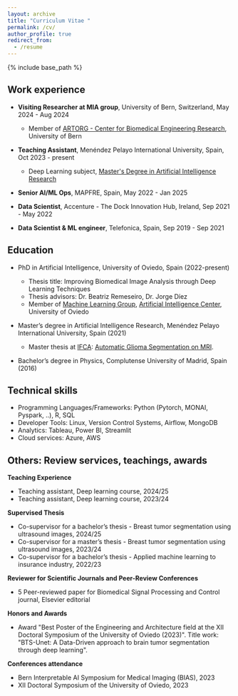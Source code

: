 ```yaml
---
layout: archive
title: "Curriculum Vitae "
permalink: /cv/
author_profile: true
redirect_from:
  - /resume
---
```


{% include base_path %}

## Work experience

* **Visiting Researcher at MIA group**, University of Bern, Switzerland, May 2024 - Aug 2024
  * Member of [ARTORG - Center for Biomedical Engineering Research](https://www.artorg.unibe.ch/), University of Bern

* **Teaching Assistant**, Menéndez Pelayo International University, Spain, Oct 2023 - present
  * Deep Learning subject, [Master's Degree in Artificial Intelligence Research](https://www.uimp.es/postgrado/estudios/fichaestudio.php?plan=P04C&any=2023-24&verasi=N&lan=en)

* **Senior AI/ML Ops**, MAPFRE, Spain, May 2022 - Jan 2025

* **Data Scientist**, Accenture - The Dock Innovation Hub, Ireland, Sep 2021 - May 2022

* **Data Scientist & ML engineer**, Telefonica, Spain, Sep 2019 - Sep 2021

## Education

* PhD in Artificial Intelligence, University of Oviedo, Spain (2022-present)
  * Thesis title: Improving Biomedical Image Analysis through Deep Learning Techniques
  * Thesis advisors: Dr. Beatriz Remeseiro, Dr. Jorge Díez
  * Member of [Machine Learning Group](https://www.aic.uniovi.es/mlgroup/), [Artificial Intelligence Center](https://www.aic.uniovi.es/), University of Oviedo

* Master’s degree in Artificial Intelligence Research, Menéndez Pelayo International University, Spain (2021)
  * Master thesis at [IFCA](https://ifca.unican.es/en-us): [Automatic Glioma Segmentation on MRI](https://scholar.google.es/citations?view_op=view_citation&hl=es&user=pGHSxGMAAAAJ&citation_for_view=pGHSxGMAAAAJ:u5HHmVD_uO8C). 

* Bachelor’s degree in Physics, Complutense University of Madrid, Spain (2016)


## Technical skills

* Programming Languages/Frameworks: Python (Pytorch, MONAI, Pyspark, ..), R, SQL
* Developer Tools: Linux, Version Control Systems, Airflow, MongoDB
* Analytics: Tableau, Power BI, Streamlit
* Cloud services: Azure, AWS

[//]: # (## Research overview)

[//]: # ()
[//]: # (* Research Interests: Machine learning &#40;ML&#41; for medical image analysis, computer-aided detection and diagnosis, medical image acquisition, ML methods development, clinical integration)

[//]: # (* Main research themes)

[//]: # (  * Strategies for learning from limited medical data)

[//]: # (  * Interpretable ML)

[//]: # (  * Human-in-the-loop systems)

[//]: # (  * Robust ML and uncertainty quantification)

[//]: # (  * ML-based MR image reconstruction)

[//]: # (  * Statistical modelling of big medical &#40;imaging&#41; data)

[//]: # ()
[//]: # (## Organization of scientific meetings)

[//]: # ()
[//]: # (* Programme Committee for Medical Imaging with Deep Learning &#40;MIDL&#41; conference 2023)

[//]: # (* Programme Chair for Medical Imaging with Deep Learning &#40;MIDL&#41; conference 2022)

[//]: # (* Co-organizer of the MICCAI workshop on Uncertainty for Safe Utilization of Reporting and Enhancing in medical image applications &#40;UNSURE&#41; 2019--2023)

[//]: # (* Co-organizer of the MICCAI workshop on AI for Treatment Response Assessment and Prediction &#40;AI4Treat&#41; 2023)

[//]: # ()
[//]: # (## Other services and review activities )

[//]: # ()
[//]: # (* Area chairing / meta-reviewing: )

[//]: # (  * International Conference on Medical Image Computing and Computer Assisted)

[//]: # (  * Interventions &#40;MICCAI&#41; &#40;2019, 2021&#41;)

[//]: # (  * International Conference on Medical Imaging with Deep Learning &#40;MIDL&#41; &#40;2019&#41;)

[//]: # (  * Programme Committee for Medical Imaging meets NeurIPS workshop &#40;MedNeurIPS&#41; )

[//]: # (&#40;2018, 2021&#41;)

[//]: # (  * Programme Committee for the MICCAI Workshop on Smart Ultrasound Imaging &#40;SUSI&#41; &#40;2019&#41;)

[//]: # ()
[//]: # (* Journal Associate Editing)

[//]: # (  * UNSURE 2020 Special Issue -- Journal of Machine Learning for Biomedical Imaging &#40;MELBA&#41;)

[//]: # (  * MIDL 2022 Special Issue -- Elsevier Medical Image Analysis)

[//]: # ()

## Others: Review services, teachings, awards


**Teaching Experience**

  - Teaching assistant, Deep learning course, 2024/25
  - Teaching assistant, Deep learning course, 2023/24

**Supervised Thesis**
  - Co-supervisor for a bachelor’s thesis - Breast tumor segmentation using ultrasound images, 2024/25
  - Co-supervisor for a master’s thesis - Breast tumor segmentation using ultrasound images, 2023/24
  - Co-supervisor for a bachelor’s thesis - Applied machine learning to insurance industry, 2022/23

**Reviewer for Scientific Journals and Peer-Review Conferences**

  - 5 Peer-reviewed paper for Biomedical Signal Processing and Control journal, Elsevier editorial

**Honors and Awards**

  - Award "Best Poster of the Engineering and Architecture field at the XII Doctoral Symposium of the University of Oviedo (2023)". 
    Title work: "BTS-Unet: A Data-Driven approach to brain tumor segmentation through deep learning".

**Conferences attendance**

  - Bern Interpretable AI Symposium for Medical Imaging (BIAS), 2023
  - XII Doctoral Symposium of the University of Oviedo, 2023

  